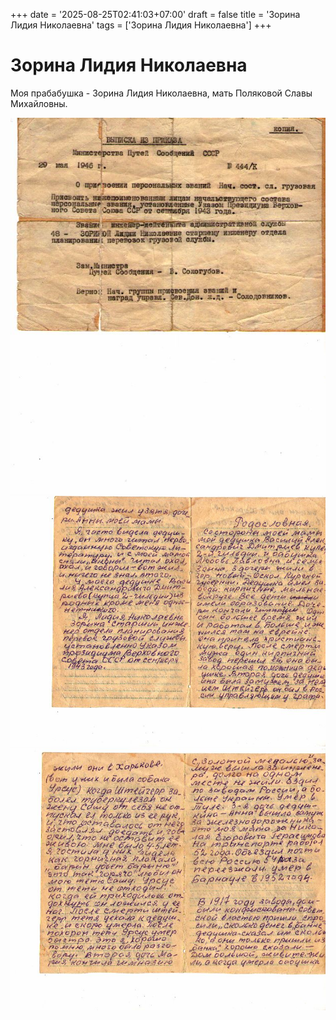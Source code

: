 +++
date = '2025-08-25T02:41:03+07:00'
draft = false
title = 'Зорина Лидия Николаевна'
tags = ['Зорина Лидия Николаевна']
+++

# Зорина Лидия Николаевна
Моя прабабушка - Зорина Лидия Николаевна, мать Поляковой Славы Михайловны.

![](zorina1.jpeg)
![](zorina2-p1.jpeg)
![](zorina2-p2.jpeg)

